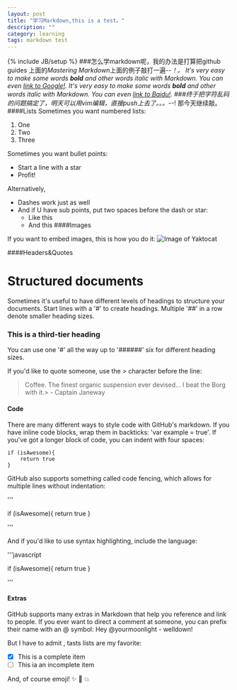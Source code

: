 ```yaml
---
layout: post
title: "学习Markdown,this is a test。"
description: ""
category: learning
tags: markdown test
---
```

{% include JB/setup %}
###怎么学markdown呢，我的办法是打算把github guides 上面的*Mastering Markdown*上面的例子敲打一遍-_-！。
It's very easy to make some words **bold** and other words *italic* with Markdown. You can even [link to Google!](http://google.com).
It's very easy to make some words **bold** and other words *italic* with Markdown. You can even [link to Baidu!](http://www.baidu.com).
###终于把字符乱码的问题搞定了，明天可以用vim编辑，直接push上去了。。。-_-!
那今天继续敲。
####Lists
Sometimes you want numbered lists:
1. One
2. Two
3. Three

Sometimes you want bullet points:
* Start a line with a star
* Profit!

Alternatively,

- Dashes work just as well
- And if U have sub points, put two spaces before the dash or star:
  - Like this
  - And this
####Images

If you want to embed images, this is how you do it:
![Image of Yaktocat](http://octodex.github.com/images/yaktocat.png)

####Headers&Quotes

# Structured documents

Sometimes it's useful to have different levels of headings to  structure your
documents. Start lines with a '#' to create headings. Multiple '##' in a row 
denote smaller heading sizes.

### This is a third-tier heading

You can use one '#' all the way up to '######' six for different heading sizes.

If you'd like to quote someone, use the > character before the line:

> Coffee. The finest organic suspension ever devised... I beat the Borg with it.> - Captain Janeway

#### Code 

There are many different ways to style code with GitHub's markdown. If you
have inline code blocks, wrap them in backticks: 'var example = true'. If
you've got a longer block of code, you can indent with four spaces:

    
    if (isAwesome){
        return true
    }

GitHub also supports something called code fencing, which allows for multiple
lines without indentation:

'''

if (isAwesome){
    return true
}

'''

And if you'd like to use syntax highlighting, include the language:

'''javascript

if (isAwesome){
    return true
}

'''

#### Extras

GitHub supports many extras in Markdown that help you reference and 
link to people. If you ever want to direct a comment at someone, you
can prefix their name with an @ symbol: Hey @yourmoonlight - welldown!

But I have to admit , tasts lists are my favorite:

- [x] This is a complete item
- [ ] This ia an incomplete item

And, of course emoji! :sparkles: :camel: :boom:

